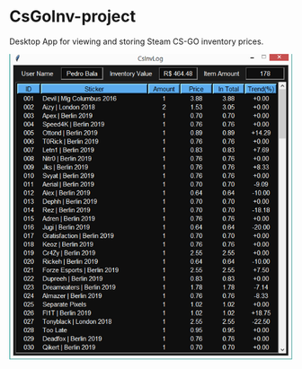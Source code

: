 # CsGoInv-project
  Desktop App for viewing and storing Steam CS-GO inventory prices.
  
  <p align="left">
  <img src="img/csgoinv.png">
  </p>

